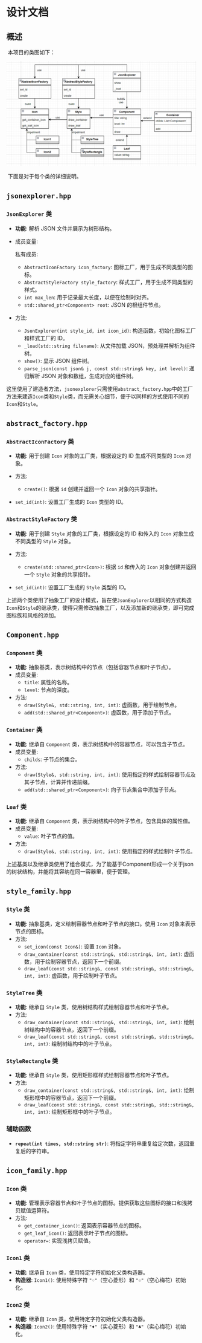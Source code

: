 # 设计文档

## 概述

​		本项目的类图如下：

![image-20240604105332573](doc\img\image-20240604105332573.png)

​		下面是对于每个类的详细说明。

## `jsonexplorer.hpp`

### `JsonExplorer` 类

- **功能**: 解析 JSON 文件并展示为树形结构。

- 成员变量:

  私有成员:

  - `AbstractIconFactory icon_factory`: 图标工厂，用于生成不同类型的图标。
  - `AbstractStyleFactory style_factory`: 样式工厂，用于生成不同类型的样式。
  - `int max_len`: 用于记录最大长度，以便在绘制时对齐。
  - `std::shared_ptr<Component> root`: JSON 的根组件节点。

- 方法:

  - `JsonExplorer(int style_id, int icon_id)`: 构造函数，初始化图标工厂和样式工厂的 ID。
  - `_load(std::string filename)`: 从文件加载 JSON，预处理并解析为组件树。
  - `show()`: 显示 JSON 组件树。
  - `parse_json(const json& j, const std::string& key, int level)`: 递归解析 JSON 对象和数组，生成对应的组件树。

​		这里使用了建造者方法，`jsonexplorer`只需使用`abstract_factory.hpp`中的工厂方法来建造`Icon`类和`Style`类，而无需关心细节，便于以同样的方式使用不同的`Icon`和`Style`。



## `abstract_factory.hpp` 

### `AbstractIconFactory` 类

- **功能**: 用于创建 `Icon` 对象的工厂类，根据设定的 ID 生成不同类型的 `Icon` 对象。

- 方法:

  - `create()`: 根据 `id` 创建并返回一个 `Icon` 对象的共享指针。
- `set_id(int)`: 设置工厂生成的 `Icon` 类型的 ID。

### `AbstractStyleFactory` 类

- **功能**: 用于创建 `Style` 对象的工厂类，根据设定的 ID 和传入的 `Icon` 对象生成不同类型的 `Style` 对象。

- 方法:

  - `create(std::shared_ptr<Icon>)`: 根据 `id` 和传入的 `Icon` 对象创建并返回一个 `Style` 对象的共享指针。
- `set_id(int)`: 设置工厂生成的 `Style` 类型的 ID。

​		上述两个类使用了抽象工厂的设计模式，旨在使`JsonExplorer`以相同的方式构造`Icon`和`Style`的继承类，使得只需修改抽象工厂，以及添加新的继承类，即可完成图标族和风格的添加。



## `Component.hpp`

### `Component` 类

- **功能**: 抽象基类，表示树结构中的节点（包括容器节点和叶子节点）。
- 成员变量:
  - `title`: 属性的名称。
  - `level`: 节点的深度。
- 方法:
  - `draw(Style&, std::string, int, int)`: 虚函数，用于绘制节点。
  - `add(std::shared_ptr<Component>)`: 虚函数，用于添加子节点。

### `Container` 类

- **功能**: 继承自 `Component` 类，表示树结构中的容器节点，可以包含子节点。
- 成员变量:
  - `childs`: 子节点的集合。
- 方法:
  - `draw(Style&, std::string, int, int)`: 使用指定的样式绘制容器节点及其子节点，计算并传递前缀。
  - `add(std::shared_ptr<Component>)`: 向子节点集合中添加子节点。

### `Leaf` 类

- **功能**: 继承自 `Component` 类，表示树结构中的叶子节点，包含具体的属性值。
- 成员变量:
  - `value`: 叶子节点的值。
- 方法:
  - `draw(Style&, std::string, int, int)`: 使用指定的样式绘制叶子节点。

​		上述基类以及继承类使用了组合模式，为了能基于Component形成一个关于json的树状结构，并能将其容纳在同一容器里，便于管理。



## `style_family.hpp`

### `Style` 类

- **功能**: 抽象基类，定义绘制容器节点和叶子节点的接口。使用 `Icon` 对象来表示节点的图标。
- 方法:
  - `set_icon(const Icon&)`: 设置 `Icon` 对象。
  - `draw_container(const std::string&, std::string&, int, int)`: 虚函数，用于绘制容器节点，返回下一个前缀。
  - `draw_leaf(const std::string&, const std::string&, std::string&, int, int)`: 虚函数，用于绘制叶子节点。

### `StyleTree` 类

- **功能**: 继承自 `Style` 类，使用树结构样式绘制容器节点和叶子节点。
- 方法:
  - `draw_container(const std::string&, std::string&, int, int)`: 绘制树结构中的容器节点，返回下一个前缀。
  - `draw_leaf(const std::string&, const std::string&, std::string&, int, int)`: 绘制树结构中的叶子节点。

### `StyleRectangle` 类

- **功能**: 继承自 `Style` 类，使用矩形框样式绘制容器节点和叶子节点。
- 方法:
  - `draw_container(const std::string&, std::string&, int, int)`: 绘制矩形框中的容器节点，返回下一个前缀。
  - `draw_leaf(const std::string&, const std::string&, std::string&, int, int)`: 绘制矩形框中的叶子节点。

### 辅助函数

- **`repeat(int times, std::string str)`**: 将指定字符串重复给定次数，返回重复后的字符串。



## `icon_family.hpp`

### `Icon` 类

- **功能**: 管理表示容器节点和叶子节点的图标。提供获取这些图标的接口和浅拷贝赋值运算符。
- 方法:
  - `get_container_icon()`: 返回表示容器节点的图标。
  - `get_leaf_icon()`: 返回表示叶子节点的图标。
  - `operator=`: 实现浅拷贝赋值。

### `Icon1` 类

- **功能**: 继承自 `Icon` 类，使用特定字符初始化父类构造器。
- **构造器**: `Icon1()`: 使用特殊字符 `"♢"`（空心菱形）和 `"♧"`（空心梅花）初始化。

### `Icon2` 类

- **功能**: 继承自 `Icon` 类，使用特定字符初始化父类构造器。
- **构造器**: `Icon2()`: 使用特殊字符 `"♦"`（实心菱形）和 `"♣"`（实心梅花）初始化。
